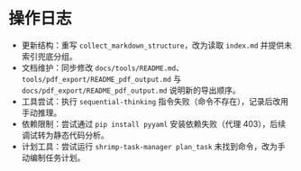 # 操作日志

- 更新结构：重写 `collect_markdown_structure`，改为读取 `index.md` 并提供未索引兜底分组。
- 文档维护：同步修改 `docs/tools/README.md`、`tools/pdf_export/README_pdf_output.md` 与 `docs/pdf_export/README_pdf_output.md` 说明新的导出顺序。
- 工具尝试：执行 `sequential-thinking` 指令失败（命令不存在），记录后改用手动推理。
- 依赖限制：尝试通过 `pip install pyyaml` 安装依赖失败（代理 403），后续调试转为静态代码分析。
- 计划工具：尝试运行 `shrimp-task-manager plan_task` 未找到命令，改为手动编制任务计划。
